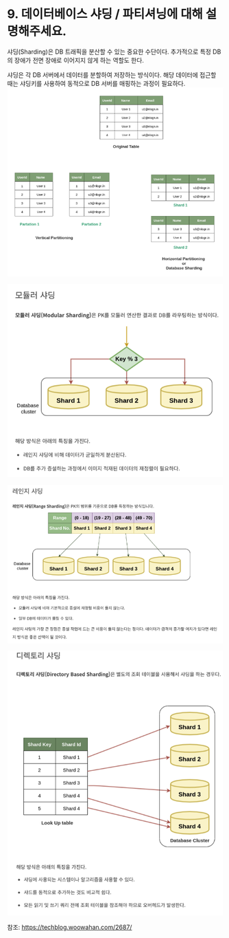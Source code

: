 # 9. 데이터베이스 샤딩 / 파티셔닝에 대해 설명해주세요.

샤딩(Sharding)은 DB 트래픽을 분산할 수 있는 중요한 수단이다. 추가적으로 특정 DB의 장애가 전면 장애로 이어지지 않게 하는 역할도 한다.

샤딩은 각 DB 서버에서 데이터를 분할하여 저장하는 방식이다. 해당 데이터에 접근할 때는 샤딩키를 사용하여 동적으로 DB 서버를 매핑하는 과정이 필요하다.
![Alt text](image-8.png)

![modular sharding](image-9.png)

![range sharding](image-10.png)

![directory sharding](image-11.png)

참조: https://techblog.woowahan.com/2687/
